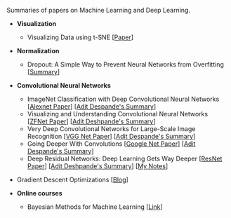 Summaries of papers on Machine Learning and Deep Learning. <br/>

* <b>Visualization</b>
  * Visualizing Data using t-SNE [[Paper](http://www.jmlr.org/papers/volume9/vandermaaten08a/vandermaaten08a.pdf)]
* <b>Normalization</b>
  * Dropout: A Simple Way to Prevent Neural Networks from Overfitting [[Summary](https://ndeepesh.github.io/post/dropout/)]
* <b>Convolutional Neural Networks</b>
  * ImageNet Classification with Deep Convolutional Neural Networks [[Alexnet Paper](https://papers.nips.cc/paper/4824-imagenet-classification-with-deep-convolutional-neural-networks.pdf)] [[Adit Despande's Summary](https://adeshpande3.github.io/adeshpande3.github.io/The-9-Deep-Learning-Papers-You-Need-To-Know-About.html)]
  * Visualizing and Understanding Convolutional Neural Networks [[ZFNet Paper](https://arxiv.org/pdf/1311.2901v3.pdf)] [[Adit Deshpande's Summary](https://adeshpande3.github.io/adeshpande3.github.io/The-9-Deep-Learning-Papers-You-Need-To-Know-About.html)]
  * Very Deep Convolutional Networks for Large-Scale Image Recognition [[VGG Net Paper](https://arxiv.org/abs/1409.1556)] [[Adit Despande's Summary](https://adeshpande3.github.io/adeshpande3.github.io/The-9-Deep-Learning-Papers-You-Need-To-Know-About.html)]
  * Going Deeper With Convolutions [[Google Net Paper](http://www.cv-foundation.org/openaccess/content_cvpr_2015/papers/Szegedy_Going_Deeper_With_2015_CVPR_paper.pdf)] [[Adit Despande's Summary](https://adeshpande3.github.io/adeshpande3.github.io/The-9-Deep-Learning-Papers-You-Need-To-Know-About.html)]
  * Deep Residual Networks: Deep Learning Gets Way Deeper [[ResNet Paper](http://www.cv-foundation.org/openaccess/content_cvpr_2015/papers/Szegedy_Going_Deeper_With_2015_CVPR_paper.pdf)] [[Adit Deshpande's Summary](https://adeshpande3.github.io/adeshpande3.github.io/The-9-Deep-Learning-Papers-You-Need-To-Know-About.html)] [[My Notes](https://github.com/ndeepesh/papers-I-read/blob/master/summaries/res-net.md)]
* Gradient Descent Optimizations [[Blog](https://ndeepesh.github.io/post/gradientdescentoptimizations/)]

* <b>Online courses</b>
   * Bayesian Methods for Machine Learning [[Link](https://www.coursera.org/learn/bayesian-methods-in-machine-learning)]
